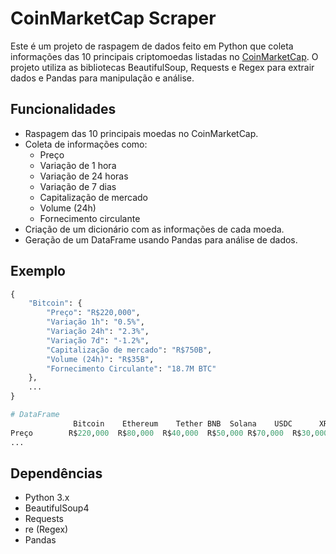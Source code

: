 # CoinMarketCap Scraper

Este é um projeto de raspagem de dados feito em Python que coleta informações das 10 principais criptomoedas listadas no [CoinMarketCap](https://coinmarketcap.com/pt-br/). O projeto utiliza as bibliotecas BeautifulSoup, Requests e Regex para extrair dados e Pandas para manipulação e análise.

## Funcionalidades

- Raspagem das 10 principais moedas no CoinMarketCap.
- Coleta de informações como:
  - Preço
  - Variação de 1 hora
  - Variação de 24 horas
  - Variação de 7 dias
  - Capitalização de mercado
  - Volume (24h)
  - Fornecimento circulante
- Criação de um dicionário com as informações de cada moeda.
- Geração de um DataFrame usando Pandas para análise de dados.

## Exemplo

```python
{
    "Bitcoin": {
        "Preço": "R$220,000",
        "Variação 1h": "0.5%",
        "Variação 24h": "2.3%",
        "Variação 7d": "-1.2%",
        "Capitalização de mercado": "R$750B",
        "Volume (24h)": "R$35B",
        "Fornecimento Circulante": "18.7M BTC"
    },
    ...
}

# DataFrame
              Bitcoin	 Ethereum	 Tether BNB	 Solana    USDC      XRP     Dogecoin Toncoin	  Cardano
Preço        R$220,000  R$80,000  R$40,000  R$50,000 R$70,000  R$30,000 R$20,000 R$10,000   R$20,000 R$10,000          
...
```

## Dependências
- Python 3.x
- BeautifulSoup4
- Requests
- re (Regex)
- Pandas
